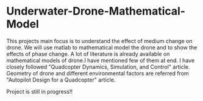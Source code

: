 # Underwater-Drone-Mathematical-Model

This projects main focus is to understand the effect of medium change on drone. We will use matlab to mathematical model the drone and to show the effects of phase change.
A lot of literature is already available on mathematical models of drone.I have mentioned few of them at end. I have closely followed "Quadcopter Dynamics, Simulation, and Control" article.
Geometry of drone and different environmental factors are referred from "Autopilot Design for a Quadcopter" article.


Project is still in progress!! 
 
